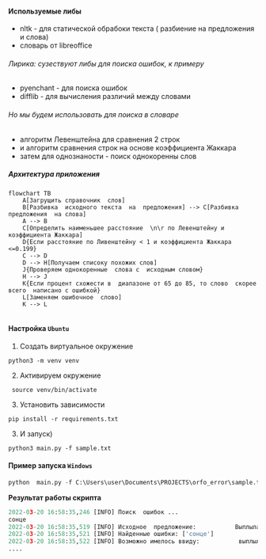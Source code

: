 ####  Используемые  либы

- nltk - для   статической обрабоки  текста ( разбиение на  предложения  и слова)
- словарь от  libreoffice

###### Лирика: сузествуют либы для поиска ошибок, к примеру 
- pyenchant - для поиска  ошибок 
- difflib - для  вычисления  различий  между словами

###### Но мы будем  использовать для  поиска в  словаре 
- алгоритм Левенштейна для сравнения 2 строк
- и алгоритм сравнения строк на основе коэффициента Жаккара
- затем  для  однознаности  -  поиск  однокоренны слов

##### Архитектура приложения 

```mermaid
flowchart TB
	A[Загрущить справочник  слов]
	B[Разбивка  исходного текста  на  предложения] --> С[Разбивка предложения  на слова]	
	A --> B
	С[Определить наименьшее расстояние  \n\r по Левенштейну и коэффициента Жаккара]
	D{Если расстояние по Ливенштейну < 1 и коэффициента Жаккара <=0.199}
	C --> D
	D --> H[Получаем списоку похожих слов]
	J{Проверяем однокоренные  слова с  исходным словом}
	H --> J
	K{Если процент схожести в  диапазоне от 65 до 85, то слово  скорее всего  написано с ошибкой}
	L[Заменяем ошибочное  слово]
	K --> L
	

```

#### Настройка  ```Ubuntu```

1. Создать виртуальное окружение  

  ```python3 -m venv venv ```
  
2. Активируем  окружение 

``` source venv/bin/activate```

3. Установить зависимости 
 
  ```pip install -r requirements.txt```
 
3. И запуск)

  ```python3 main.py -f sample.txt ```


#### Пример запуска ```Windows```

```python
python  main.py -f C:\Users\user\Documents\PROJECTS\orfo_error\sample.txt
```

**Результат работы скрипта**

```python
2022-03-20 16:58:35,246 [INFO] Поиск  ошибок ...
сонце
2022-03-20 16:58:35,519 [INFO] Исходное  предложение:           Выплыла из-за леса сонце.
2022-03-20 16:58:35,521 [INFO] Найденные ошибки: ['сонце']
2022-03-20 16:58:35,522 [INFO] Возможно имелось ввиду:           выплыла из-за леса солнце.
....
```
